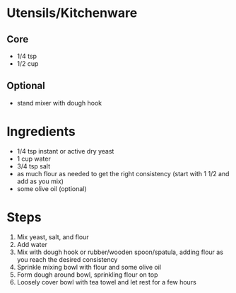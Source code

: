 # Utensils/Kitchenware

## Core
* 1/4 tsp
* 1/2 cup

## Optional
* stand mixer with dough hook

# Ingredients

* 1/4 tsp instant or active dry yeast
* 1 cup water
* 3/4 tsp salt
* as much flour as needed to get the right consistency (start with 1 1/2 and add as you mix)
* some olive oil (optional)

# Steps
1. Mix yeast, salt, and flour
2. Add water
3. Mix with dough hook or rubber/wooden spoon/spatula, adding flour as you reach the desired consistency
4. Sprinkle mixing bowl with flour and some olive oil
5. Form dough around bowl, sprinkling flour on top
6. Loosely cover bowl with tea towel and let rest for a few hours
